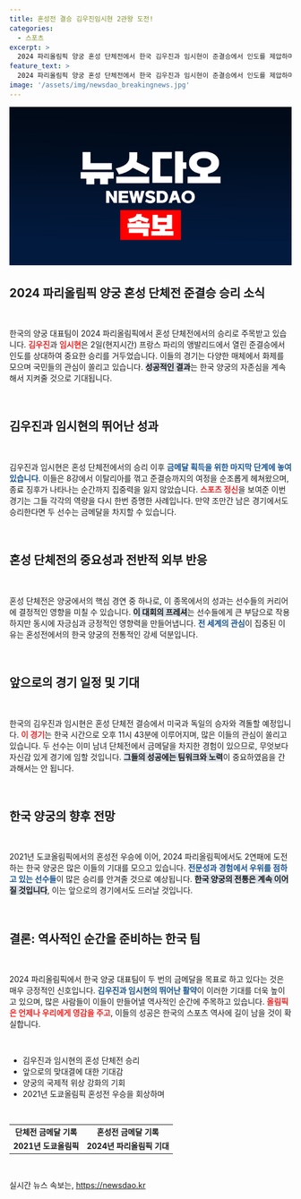 ```yaml
---
title: 혼성전 결승 김우진임시현 2관왕 도전!
categories:
  - 스포츠
excerpt: >
  2024 파리올림픽 양궁 혼성 단체전에서 한국 김우진과 임시현이 준결승에서 인도를 제압하며 2관왕에 도전한다. 남녀 단체전 금메달을 거머쥔 이들이 금메달 결정전에서 어떤 기적을 만들어낼지 기대된다!
feature_text: >
  2024 파리올림픽 양궁 혼성 단체전에서 한국 김우진과 임시현이 준결승에서 인도를 제압하며 2관왕에 도전한다. 남녀 단체전 금메달을 거머쥔 이들이 금메달 결정전에서 어떤 기적을 만들어낼지 기대된다!
image: '/assets/img/newsdao_breakingnews.jpg'
---
```


<p><img src="/assets/img/newsdao_breakingnews.jpg" alt="bookingtag 속보" /></p>

<h2 data-ke-size="size26">2024 파리올림픽 양궁 혼성 단체전 준결승 승리 소식</h2>

<p data-ke-size="size16">&nbsp;</p> 

<p>한국의 양궁 대표팀이 2024 파리올림픽에서 혼성 단체전에서의 승리로 주목받고 있습니다. <b><span style="color: #ee2323;">김우진</span></b>과 <b><span style="color: #ee2323;">임시현</span></b>은 2일(현지시간) 프랑스 파리의 앵발리드에서 열린 준결승에서 인도를 상대하여 중요한 승리를 거두었습니다. 이들의 경기는 다양한 매체에서 화제를 모으며 국민들의 관심이 쏠리고 있습니다. <b><span style="background-color: #21538527;">성공적인 결과</span></b>는 한국 양궁의 자존심을 계속해서 지켜줄 것으로 기대됩니다. </p>

<p data-ke-size="size16">&nbsp;</p> 

<h2 data-ke-size="size26">김우진과 임시현의 뛰어난 성과</h2>

<p data-ke-size="size16">&nbsp;</p> 

<p>김우진과 임시현은 혼성 단체전에서의 승리 이후 <b><span style="color: #1a5490;">금메달 획득을 위한 마지막 단계에 놓여 있습니다</span></b>. 이들은 8강에서 이탈리아를 꺾고 준결승까지의 여정을 순조롭게 헤쳐왔으며, 종료 징후가 나타나는 순간까지 집중력을 잃지 않았습니다. <b><span style="color: #ee2323;">스포츠 정신</span></b>을 보여준 이번 경기는 그들 각각의 역량을 다시 한번 증명한 사례입니다. 만약 조만간 남은 경기에서도 승리한다면 두 선수는 금메달을 차지할 수 있습니다. </p>

<p data-ke-size="size16">&nbsp;</p> 

<h2 data-ke-size="size26">혼성 단체전의 중요성과 전반적 외부 반응</h2>

<p data-ke-size="size16">&nbsp;</p> 

<p>혼성 단체전은 양궁에서의 핵심 경연 중 하나로, 이 종목에서의 성과는 선수들의 커리어에 결정적인 영향을 미칠 수 있습니다. <b><span style="background-color: #21538527;">이 대회의 프레셔</span></b>는 선수들에게 큰 부담으로 작용하지만 동시에 자긍심과 긍정적인 영향력을 만들어냅니다. <b><span style="color: #1a5490;">전 세계의 관심</span></b>이 집중된 이유는 혼성전에서의 한국 양궁의 전통적인 강세 덕분입니다.</p>

<p data-ke-size="size16">&nbsp;</p> 

<h2 data-ke-size="size26">앞으로의 경기 일정 및 기대</h2>

<p data-ke-size="size16">&nbsp;</p> 

<p>한국의 김우진과 임시현은 혼성 단체전 결승에서 미국과 독일의 승자와 격돌할 예정입니다. <b><span style="color: #ee2323;">이 경기</span></b>는 한국 시간으로 오후 11시 43분에 이루어지며, 많은 이들의 관심이 쏠리고 있습니다. 두 선수는 이미 남녀 단체전에서 금메달을 차지한 경험이 있으므로, 무엇보다 자신감 있게 경기에 임할 것입니다. <b><span style="background-color: #21538527;">그들의 성공에는 팀워크와 노력</span></b>이 중요하였음을 간과해서는 안 됩니다.</p>

<p data-ke-size="size16">&nbsp;</p> 

<h2 data-ke-size="size26">한국 양궁의 향후 전망</h2>

<p data-ke-size="size16">&nbsp;</p> 

<p>2021년 도쿄올림픽에서의 혼성전 우승에 이어, 2024 파리올림픽에서도 2연패에 도전하는 한국 양궁은 많은 이들의 기대를 모으고 있습니다. <b><span style="color: #1a5490;">전문성과 경험에서 우위를 점하고 있는 선수들</span></b>이 많은 승리를 안겨줄 것으로 예상됩니다. <b><span style="background-color: #21538527;">한국 양궁의 전통은 계속 이어질 것입니다</span></b>, 이는 앞으로의 경기에서도 드러날 것입니다. </p>

<p data-ke-size="size16">&nbsp;</p> 

<h2 data-ke-size="size26">결론: 역사적인 순간을 준비하는 한국 팀</h2>

<p data-ke-size="size16">&nbsp;</p> 

<p>2024 파리올림픽에서 한국 양궁 대표팀이 두 번의 금메달을 목표로 하고 있다는 것은 매우 긍정적인 신호입니다. <b><span style="color: #1a5490;">김우진과 임시현의 뛰어난 활약</span></b>이 이러한 기대를 더욱 높이고 있으며, 많은 사람들이 이들이 만들어낼 역사적인 순간에 주목하고 있습니다. <b><span style="color: #ee2323;">올림픽은 언제나 우리에게 영감을 주고</span></b>, 이들의 성공은 한국의 스포츠 역사에 길이 남을 것이 확실합니다. </p>

<p data-ke-size="size16">&nbsp;</p> 

<ul>
    <li>김우진과 임시현의 혼성 단체전 승리</li>
    <li>앞으로의 맞대결에 대한 기대감</li>
    <li>양궁의 국제적 위상 강화의 기회</li>
    <li>2021년 도쿄올림픽 혼성전 우승을 회상하며</li>
</ul>

<p data-ke-size="size16">&nbsp;</p>

<table>
    <tr>
        <td style="text-align: center; height: 17px;"><b>단체전 금메달 기록</b></td>
        <td style="text-align: center; height: 17px;"><b>혼성전 금메달 기록</b></td>
    </tr>
    <tr>
        <td style="text-align: center; height: 17px;"><b>2021년 도쿄올림픽</b></td>
        <td style="text-align: center; height: 17px;"><b>2024년 파리올림픽 기대</b></td>
    </tr>
</table>

<p data-ke-size="size16">&nbsp;</p>
실시간 뉴스 속보는, <a href="https://newsdao.kr" rel="dofollow">https://newsdao.kr</a>


